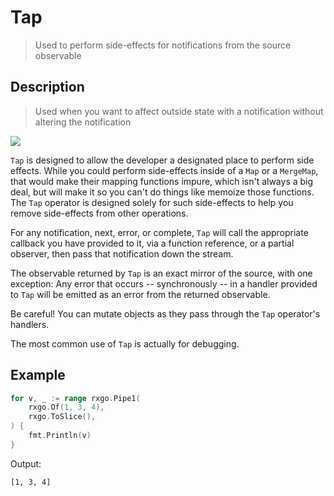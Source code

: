 # Tap

> Used to perform side-effects for notifications from the source observable

## Description

> Used when you want to affect outside state with a notification without altering the notification

![](https://rxjs.dev/assets/images/marble-diagrams/tap.png)

`Tap` is designed to allow the developer a designated place to perform side effects. While you could perform side-effects inside of a `Map` or a `MergeMap`, that would make their mapping functions impure, which isn't always a big deal, but will make it so you can't do things like memoize those functions. The `Tap` operator is designed solely for such side-effects to help you remove side-effects from other operations.

For any notification, next, error, or complete, `Tap` will call the appropriate callback you have provided to it, via a function reference, or a partial observer, then pass that notification down the stream.

The observable returned by `Tap` is an exact mirror of the source, with one exception: Any error that occurs -- synchronously -- in a handler provided to `Tap` will be emitted as an error from the returned observable.

Be careful! You can mutate objects as they pass through the `Tap` operator's handlers.

The most common use of `Tap` is actually for debugging.

## Example

```go
for v, _ := range rxgo.Pipe1(
    rxgo.Of(1, 3, 4),
    rxgo.ToSlice(),
) {
    fmt.Println(v)
}
```

Output:

```
[1, 3, 4]
```